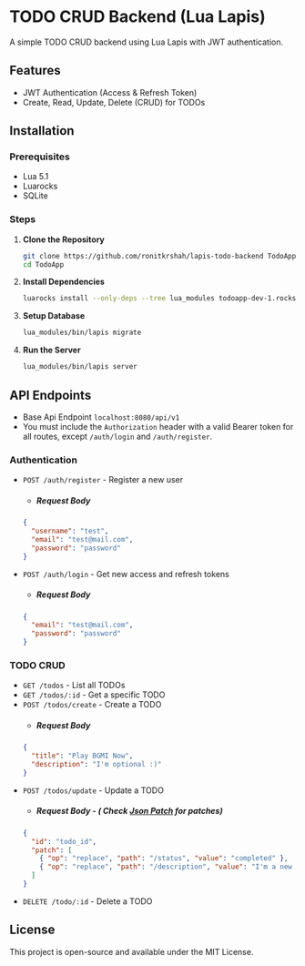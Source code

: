 # TODO CRUD Backend (Lua Lapis)

A simple TODO CRUD backend using Lua Lapis with JWT authentication.

## Features
- JWT Authentication (Access & Refresh Token)
- Create, Read, Update, Delete (CRUD) for TODOs

## Installation

### Prerequisites
- Lua 5.1
- Luarocks
- SQLite

### Steps
1. **Clone the Repository**
   ```sh
   git clone https://github.com/ronitkrshah/lapis-todo-backend TodoApp
   cd TodoApp
   ```

2. **Install Dependencies**
   ```sh
   luarocks install --only-deps --tree lua_modules todoapp-dev-1.rockspec
   ```

3. **Setup Database**
   ```sh
   lua_modules/bin/lapis migrate
   ```

4. **Run the Server**
   ```sh
   lua_modules/bin/lapis server
   ```

## API Endpoints
- Base Api Endpoint `localhost:8080/api/v1`
- You must include the `Authorization` header with a valid Bearer token for all routes, except `/auth/login` and `/auth/register`.

### Authentication
- `POST /auth/register` - Register a new user
  - ##### Request Body
  ```json
  {
    "username": "test",
    "email": "test@mail.com",
    "password": "password"
  }
  ```
- `POST /auth/login` - Get new access and refresh tokens  
  - ##### Request Body
  ```json
  {
    "email": "test@mail.com",
    "password": "password"
  }
  ```

### TODO CRUD
- `GET /todos` - List all TODOs
- `GET /todos/:id` - Get a specific TODO
- `POST /todos/create` - Create a TODO
  - ##### Request Body
  ```json
  {
    "title": "Play BGMI Now",
    "description": "I'm optional :)"
  }
  ```
- `POST /todos/update` - Update a TODO
  - ##### Request Body - ( Check [Json Patch](https://jsonpatch.com/) for patches)
  ```json
  {
    "id": "todo_id",
    "patch": [
      { "op": "replace", "path": "/status", "value": "completed" },
      { "op": "replace", "path": "/description", "value": "I'm a new desc" },     
    ]
  }
  ```
- `DELETE /todo/:id` - Delete a TODO

## License
This project is open-source and available under the MIT License.

